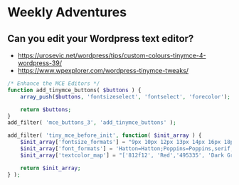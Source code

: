 # Weekly Adventures

## Can you edit your Wordpress text editor?

- https://urosevic.net/wordpress/tips/custom-colours-tinymce-4-wordpress-39/
- https://www.wpexplorer.com/wordpress-tinymce-tweaks/

```php
/* Enhance the MCE Editors */
function add_tinymce_buttons( $buttons ) {
	array_push($buttons, 'fontsizeselect', 'fontselect', 'forecolor');

	return $buttons;
}
add_filter( 'mce_buttons_3', 'add_tinymce_buttons' );

add_filter( 'tiny_mce_before_init', function( $init_array ) {
    $init_array['fontsize_formats'] = "9px 10px 12px 13px 14px 16px 18px 21px 24px 26px 28px 32px 36px 50px";
	$init_array['font_formats'] = 'Hatton=Hatton;Poppins=Poppins,serif;Playfair Display=Playfair Display;Open Sans=Open Sans,sans-serif;Arial=arial,helvetica,sans-serif;Arial Black=arial black,sans-serif;Verdana=verdana';
	$init_array['textcolor_map'] = "['812f12', 'Red','495335', 'Dark Green','a1a678', 'Light Green','da983c', 'Orange','f5ddb8', 'Beige','1d3b40', 'Dark Blue','b0cad4', 'Blue','ffffff', 'White','000000', 'Black']";

    return $init_array;
} );

```
